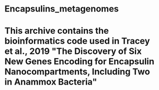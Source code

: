 # Encapsulins_metagenomes
# This archive contains the bioinformatics code used in Tracey et al., 2019 "The Discovery of Six New Genes Encoding for Encapsulin Nanocompartments, Including Two in Anammox Bacteria" 
